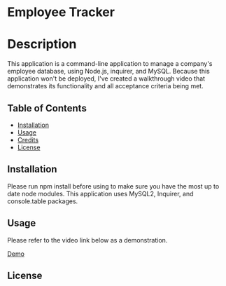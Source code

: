 # Employee Tracker

# Description

This application is a command-line application to manage a company's employee database, using Node.js, inquirer, and MySQL.
Because this application won't be deployed, I've created a walkthrough video that demonstrates its functionality and all acceptance criteria being met.

## Table of Contents

- [Installation](#installation)
- [Usage](#usage)
- [Credits](#credits)
- [License](#license)

## Installation

Please run npm install before using to make sure you have the most up to date node modules. This application uses MySQL2, Inquirer, and console.table packages.

## Usage

Please refer to the video link below as a demonstration.

[Demo]()

## License

